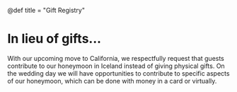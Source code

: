 @def title = "Gift Registry"

# In lieu of gifts...

With our upcoming move to California, we respectfully request that guests contribute to our honeymoon in Iceland instead of giving physical gifts. On the wedding day we will have opportunities to contribute to specific aspects of our honeymoon, which can be done with money in a card or virtually. 
